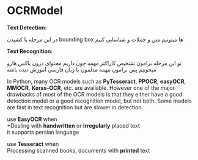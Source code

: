 # OCRModel

**Text Detection:** 

در این مرحله با کشیدن bounding box ها میتونیم متن و جملات و شناسایی کنیم

**Text Recognition:**

تو این مرحله برامون تشخیص کاراکتر مهمه چون داریم محتوای درون باکس هارو میخونیم پس برامون مهمه مدلمون با زبان فارسی آموزش دیده باشه

In Python, many OCR models such as **PyTesseract**, **PPOCR**, **easyOCR**, **MMOCR**, **Keras-OCR**, etc. are available. However one of the major drawbacks of most of the OCR models is that they either have a good detection model or a good recognition model, but not both. Some models are fast in text recognition but are slower in detection.

use **EasyOCR** when  
+Dealing with **handwritten** or **irregularly** placed text  
it supports persian language

use **Tesseract** when  
Processing scanned books, documents with **printed** text
